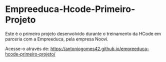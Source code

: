 # Empreeduca-Hcode-Primeiro-Projeto
Este é o primeiro projeto desenvolvido durante o treinamento da HCode em parceria com a Empreeduca, pela empresa Noovi.

Acesse-o através de: https://antoniogomes42.github.io/empreeduca-hcode-primeiro-projeto/